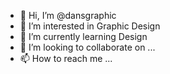 - 👋 Hi, I’m @dansgraphic
- 👀 I’m interested in Graphic Design
- 🌱 I’m currently learning Design
- 💞️ I’m looking to collaborate on ...
- 📫 How to reach me ...

<!---
dansgraphic/dansgraphic is a ✨ special ✨ repository because its `README.md` (this file) appears on your GitHub profile.
You can click the Preview link to take a look at your changes.
--->
